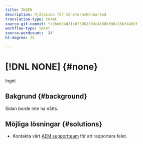 ```yaml
---
title: INGEN
description: Hjälpsida för mönsteravkännarkod
translation-type: tm+mt
source-git-commit: fcd6e634d31c6f3062393c4538bf86c15bf4492f
workflow-type: tm+mt
source-wordcount: '34'
ht-degree: 2%

---
```



# [!DNL NONE] {#none}

Inget

## Bakgrund {#background}

Sidan borde inte ha nåtts.

## Möjliga lösningar {#solutions}

* Kontakta vårt [AEM supportteam](https://helpx.adobe.com/enterprise/using/support-for-experience-cloud.html) för att rapportera felet.
